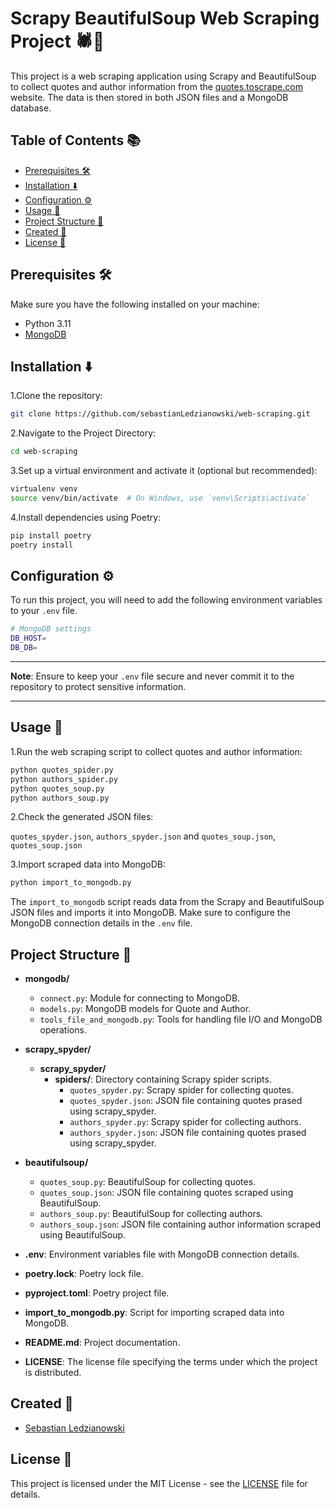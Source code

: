 # Scrapy BeautifulSoup Web Scraping Project 🕷️📜

This project is a web scraping application using Scrapy and BeautifulSoup to collect quotes and author information from the [quotes.toscrape.com](https://quotes.toscrape.com) website. The data is then stored in both JSON files and a MongoDB database.



## Table of Contents 📚

- [Prerequisites 🛠️](#prerequisites)
- [Installation ⬇️](#installation)
- [Configuration ⚙️](#configuration)
- [Usage 🚀](#usage)
- [Project Structure 📁](#project-structure)
- [Created 👤](#created)
- [License 📄](#license)

## Prerequisites 🛠️

Make sure you have the following installed on your machine:

- Python 3.11
- [MongoDB](https://www.mongodb.com/try/download/community)

## Installation ⬇️

1.Clone the repository:

```bash
git clone https://github.com/sebastianLedzianowski/web-scraping.git
```

2.Navigate to the Project Directory:

```bash
cd web-scraping
```

3.Set up a virtual environment and activate it (optional but recommended):

```bash
virtualenv venv
source venv/bin/activate  # On Windows, use `venv\Scripts\activate`
```

4.Install dependencies using Poetry:

```bash
pip install poetry
poetry install
```

## Configuration ⚙️

To run this project, you will need to add the following environment variables to your `.env` file.

```bash
# MongoDB settings
DB_HOST=
DB_DB=
```
---

**Note**: Ensure to keep your `.env` file secure and never commit it to the repository to protect sensitive information.

---

## Usage 🚀

1.Run the web scraping script to collect quotes and author information:

```bash
python quotes_spider.py
python authors_spider.py
python quotes_soup.py
python authors_soup.py
```

2.Check the generated JSON files:

`quotes_spyder.json`, `authors_spyder.json` and `quotes_soup.json`, `quotes_soup.json`

3.Import scraped data into MongoDB:

```bash
python import_to_mongodb.py
```

The `import_to_mongodb` script reads data from the Scrapy and BeautifulSoup JSON files and imports it into MongoDB. Make sure to configure the MongoDB connection details in the `.env` file.


## Project Structure 📁

- **mongodb/**
  - `connect.py`: Module for connecting to MongoDB.
  - `models.py`: MongoDB models for Quote and Author.
  - `tools_file_and_mongodb.py`: Tools for handling file I/O and MongoDB operations.

- **scrapy_spyder/**
  - **scrapy_spyder/**
    - **spiders/**: Directory containing Scrapy spider scripts.
      - `quotes_spyder.py`: Scrapy spider for collecting quotes.
      - `quotes_spyder.json`: JSON file containing quotes prased using scrapy_spyder.
      - `authors_spyder.py`: Scrapy spider for collecting authors.
      - `authors_spyder.json`: JSON file containing quotes prased using scrapy_spyder.

- **beautifulsoup/**
  - `quotes_soup.py`: BeautifulSoup for collecting quotes.
  - `quotes_soup.json`: JSON file containing quotes scraped using BeautifulSoup.
  - `authors_soup.py`: BeautifulSoup for collecting authors.
  - `authors_soup.json`: JSON file containing author information scraped using BeautifulSoup.

- **.env**: Environment variables file with MongoDB connection details.
- **poetry.lock**: Poetry lock file.
- **pyproject.toml**: Poetry project file.
- **import_to_mongodb.py**: Script for importing scraped data into MongoDB.
- **README.md**: Project documentation.
- **LICENSE**: The license file specifying the terms under which the project is distributed.



## Created 👤

- [Sebastian Ledzianowski](https://github.com/sebastianLedzianowski)


## License 📄

This project is licensed under the MIT License - see the [LICENSE](LICENSE) file for details.
